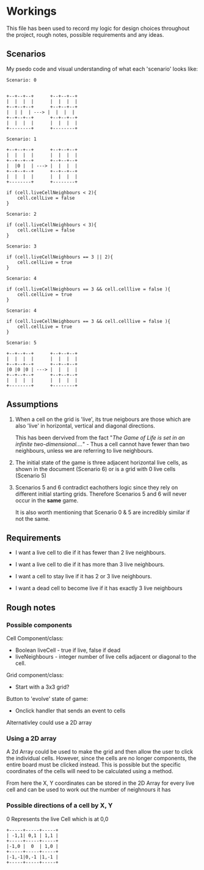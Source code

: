 # Workings

This file has been used to record my logic for design choices throughout the project, rough notes, possible requirements and any ideas.


## Scenarios

My psedo code and visual understanding of what each 'scenario' looks like:


```
Scenario: 0


+--+--+--+      +--+--+--+ 
|  |  |  |      |  |  |  |
+--+--+--+      +--+--+--+
|  | |  | ---> |  |  |  |
+--+--+--+      +--+--+--+
|  |  |  |      |  |  |  |
+--------+      +--------+

```

```
Scenario: 1

+--+--+--+      +--+--+--+ 
|  |  |  |      |  |  |  |
+--+--+--+      +--+--+--+
|  |0 |  | ---> |  |  |  |
+--+--+--+      +--+--+--+
|  |  |  |      |  |  |  |
+--------+      +--------+

if (cell.liveCellNeighbours < 2){
    cell.cellLive = false
}
```

```
Scenario: 2

if (cell.liveCellNeighbours < 3){
    cell.cellLive = false
}
```

```
Scenario: 3

if (cell.liveCellNeighbours == 3 || 2){
    cell.cellLive = true
}
```

```
Scenario: 4

if (cell.liveCellNeighbours == 3 && cell.celllive = false ){
    cell.cellLive = true
}
```

```
Scenario: 4

if (cell.liveCellNeighbours == 3 && cell.celllive = false ){
    cell.cellLive = true
}
```

```
Scenario: 5

+--+--+--+      +--+--+--+ 
|  |  |  |      |  |  |  |
+--+--+--+      +--+--+--+
|0 |0 |0 | ---> |  |  |  |
+--+--+--+      +--+--+--+
|  |  |  |      |  |  |  |
+--------+      +--------+
```

## Assumptions

1. When a cell on the grid is 'live', its true neigbours are those which are also 'live' in horizontal, vertical and diagonal directions.

    This has been dervived from the fact  "_The Game of Life is set in an infinite two-dimensional...._" - Thus a cell cannot have fewer than two neighbours, unless we are referring to live neighbours.

2. The initial state of the game is three adjacent horizontal live cells, as shown in the document (Scenario 6) or is a grid with 0 live cells (Scenario 5)

3. Scenarios 5 and 6 contradict eachothers logic since they rely on different initial starting grids. Therefore Scenarios 5 and 6 will never occur in the **same** game.

    It is also worth mentioning that Scenario 0 & 5 are incredibly similar if not the same.


## Requirements

- I want a live cell to die if it has fewer than 2 live neighbours.

- I want a live cell to die if it has more than 3 live neighbours.

- I want a cell to stay live if it has 2 or 3 live neighbours.

- I want a dead cell to become live if it has exactly 3 live neighbours

## Rough notes

### Possible components

Cell Component/class:
* Boolean liveCell - true if live, false if dead
* liveNeighbours - integer number of live cells adjacent or diagonal to the cell.

Grid component/class:
* Start with a 3x3 grid?

Button to 'evolve' state of game:
* Onclick handler that sends an event to cells


Alternativley could use a 2D array


### Using a 2D array

A 2d Array could be used to make the grid and then allow the user to click the individual cells.
However, since the cells are no longer components, the entire board must be clicked instead. This is possible but the specific coordinates of the cells will need to be calculated using a method.

From here the X, Y coordinates can be stored in the 2D Array for every live cell and can be used to work out the number of neighnours it has


### Possible directions of a cell by X, Y

0 Represents the live Cell which is at 0,0

```
+-----+-----+-----+
| -1,1| 0,1 | 1,1 |
+-----+-----+-----+
|-1,0 |  0  | 1,0 |
+-----+-----+-----+
|-1,-1|0,-1 |1,-1 |
+-----+-----+-----+
```


